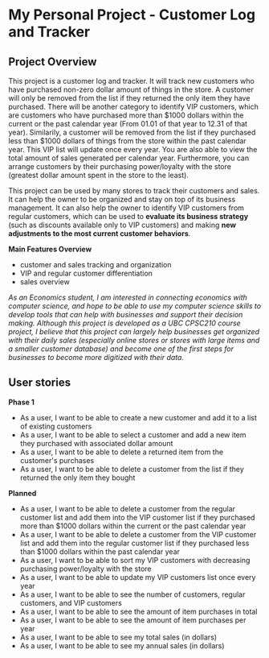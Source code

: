 # My Personal Project - Customer Log and Tracker

## Project Overview

This project is a customer log and tracker. It will track new customers who have purchased non-zero dollar amount of things in the store. A customer will only be removed from the list if they returned the only item they have purchased. There will be another category to identify VIP customers, which are customers who have purchased more than $1000 dollars within the current or the past calendar year (From 01.01 of that year to 12.31 of that year). Similarily, a customer will be removed from the list if they purchased less than $1000 dollars of things from the store within the past calendar year. This VIP list will update once every year. You are also able to view the total amount of sales generated per calendar year. Furthermore, you can arrange customers by their purchasing power/loyalty with the store (greatest dollar amount spent in the store to the least). 

This project can be used by many stores to track their customers and sales. It can help the owner to be organized and stay on top of its business management. It can also help the owner to identify VIP customers from regular customers, which can be used to **evaluate its business strategy** (such as discounts available only to VIP customers) and making **new adjustments to the most current customer behaviors**.

**Main Features Overview**
- customer and sales tracking and organization
- VIP and regular customer differentiation
- sales overview

*As an Economics student, I am interested in connecting economics with computer science, and hope to be able to use my computer science skills to develop tools that can help with businesses and support their decision making. Although this project is developed as a UBC CPSC210 course project, I believe that this project can largely help businesses get organized with their daily sales (especially online stores or stores with large items and a smaller customer database) and become one of the first steps for businesses to become more digitized with their data.*

## User stories

**Phase 1**
- As a user, I want to be able to create a new customer and add it to a list of existing customers
- As a user, I want to be able to select a customer and add a new item they purchased with associated dollar amount
- As a user, I want to be able to delete a returned item from the customer's purchases
- As a user, I want to be able to delete a customer from the list if they returned the only item they bought

**Planned**
- As a user, I want to be able to delete a customer from the regular customer list and add them into the VIP customer list if they purchased more than $1000 dollars within the current or the past calendar year
- As a user, I want to be able to delete a customer from the VIP customer list and add them into the regular customer list if they purchased less than $1000 dollars within the past calendar year
- As a user, I want to be able to sort my VIP customers with decreasing purchasing power/loyalty with the store
- As a user, I want to be able to update my VIP customers list once every year
- As a user, I want to be able to see the number of customers, regular customers, and VIP customers
- As a user, I want to be able to see the amount of item purchases in total
- As a user, I want to be able to see the amount of item purchases per year
- As a user, I want to be able to see my total sales (in dollars)
- As a user, I want to be able to see my annual sales (in dollars)
